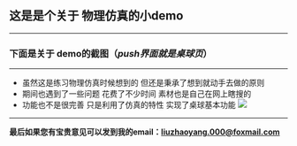 
## 这是是个关于 物理仿真的小demo
***

### 下面是关于 demo的截图（*push界面就是桌球页*）
***
- 虽然这是练习物理仿真时候想到的 但还是秉承了想到就动手去做的原则
- 期间也遇到了一些问题 花费了不少时间 素材也是自己在网上瞎搜的
- 功能也不是很完善 只是利用了仿真的特性 实现了桌球基本功能 
![](http://a3.qpic.cn/psb?/V108C79L3u8Kpq/5JNUOWucFElgUpowkac1mZGWqgBlPe26PyEQL5Nw8.g!/c/dKcAAAAAAAAA&bo=FwEFAhcBBQICCS0!&rf=viewer_4)

***

**最后如果您有宝贵意见可以发到我的email：liuzhaoyang.000@foxmail.com**

